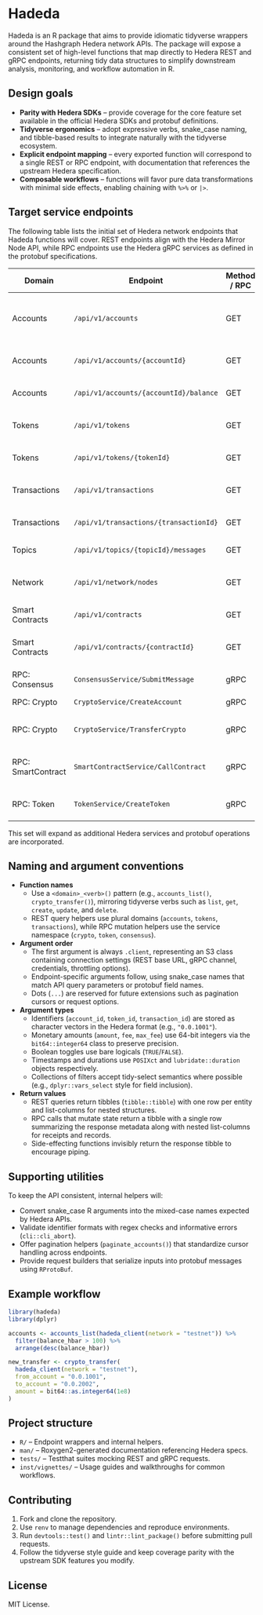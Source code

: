 # Hadeda

Hadeda is an R package that aims to provide idiomatic tidyverse wrappers around the Hashgraph Hedera network APIs. The package will expose a consistent set of high-level functions that map directly to Hedera REST and gRPC endpoints, returning tidy data structures to simplify downstream analysis, monitoring, and workflow automation in R.

## Design goals

* **Parity with Hedera SDKs** – provide coverage for the core feature set available in the official Hedera SDKs and protobuf definitions.
* **Tidyverse ergonomics** – adopt expressive verbs, snake_case naming, and tibble-based results to integrate naturally with the tidyverse ecosystem.
* **Explicit endpoint mapping** – every exported function will correspond to a single REST or RPC endpoint, with documentation that references the upstream Hedera specification.
* **Composable workflows** – functions will favor pure data transformations with minimal side effects, enabling chaining with `%>%` or `|>`.

## Target service endpoints

The following table lists the initial set of Hedera network endpoints that Hadeda functions will cover. REST endpoints align with the Hedera Mirror Node API, while RPC endpoints use the Hedera gRPC services as defined in the protobuf specifications.

| Domain | Endpoint | Method / RPC | Primary use | Planned function prefix |
| --- | --- | --- | --- | --- |
| Accounts | `/api/v1/accounts` | GET | List accounts with optional filtering | `accounts_list()` |
| Accounts | `/api/v1/accounts/{accountId}` | GET | Retrieve a single account | `accounts_get()` |
| Accounts | `/api/v1/accounts/{accountId}/balance` | GET | Fetch account balance | `accounts_balance()` |
| Tokens | `/api/v1/tokens` | GET | List tokens with metadata | `tokens_list()` |
| Tokens | `/api/v1/tokens/{tokenId}` | GET | Retrieve token details | `tokens_get()` |
| Transactions | `/api/v1/transactions` | GET | Query transactions with filters | `transactions_list()` |
| Transactions | `/api/v1/transactions/{transactionId}` | GET | Get transaction record | `transactions_get()` |
| Topics | `/api/v1/topics/{topicId}/messages` | GET | Read topic messages | `topics_messages()` |
| Network | `/api/v1/network/nodes` | GET | List available network nodes | `network_nodes()` |
| Smart Contracts | `/api/v1/contracts` | GET | List smart contracts | `contracts_list()` |
| Smart Contracts | `/api/v1/contracts/{contractId}` | GET | Retrieve contract bytecode & metadata | `contracts_get()` |
| RPC: Consensus | `ConsensusService/SubmitMessage` | gRPC | Submit HCS message | `consensus_submit_message()` |
| RPC: Crypto | `CryptoService/CreateAccount` | gRPC | Create new account | `crypto_create_account()` |
| RPC: Crypto | `CryptoService/TransferCrypto` | gRPC | Transfer hbars or tokens | `crypto_transfer()` |
| RPC: SmartContract | `SmartContractService/CallContract` | gRPC | Execute smart contract function | `contract_call()` |
| RPC: Token | `TokenService/CreateToken` | gRPC | Create fungible or NFT token | `token_create()` |

This set will expand as additional Hedera services and protobuf operations are incorporated.

## Naming and argument conventions

* **Function names**
  * Use a `<domain>_<verb>()` pattern (e.g., `accounts_list()`, `crypto_transfer()`), mirroring tidyverse verbs such as `list`, `get`, `create`, `update`, and `delete`.
  * REST query helpers use plural domains (`accounts`, `tokens`, `transactions`), while RPC mutation helpers use the service namespace (`crypto`, `token`, `consensus`).
* **Argument order**
  * The first argument is always `.client`, representing an S3 class containing connection settings (REST base URL, gRPC channel, credentials, throttling options).
  * Endpoint-specific arguments follow, using snake_case names that match API query parameters or protobuf field names.
  * Dots (`...`) are reserved for future extensions such as pagination cursors or request options.
* **Argument types**
  * Identifiers (`account_id`, `token_id`, `transaction_id`) are stored as character vectors in the Hedera format (e.g., `"0.0.1001"`).
  * Monetary amounts (`amount`, `fee`, `max_fee`) use 64-bit integers via the `bit64::integer64` class to preserve precision.
  * Boolean toggles use bare logicals (`TRUE`/`FALSE`).
  * Timestamps and durations use `POSIXct` and `lubridate::duration` objects respectively.
  * Collections of filters accept tidy-select semantics where possible (e.g., `dplyr::vars_select` style for field inclusion).
* **Return values**
  * REST queries return tibbles (`tibble::tibble`) with one row per entity and list-columns for nested structures.
  * RPC calls that mutate state return a tibble with a single row summarizing the response metadata along with nested list-columns for receipts and records.
  * Side-effecting functions invisibly return the response tibble to encourage piping.

## Supporting utilities

To keep the API consistent, internal helpers will:

* Convert snake_case R arguments into the mixed-case names expected by Hedera APIs.
* Validate identifier formats with regex checks and informative errors (`cli::cli_abort`).
* Offer pagination helpers (`paginate_accounts()`) that standardize cursor handling across endpoints.
* Provide request builders that serialize inputs into protobuf messages using `RProtoBuf`.

## Example workflow

```r
library(hadeda)
library(dplyr)

accounts <- accounts_list(hadeda_client(network = "testnet")) %>%
  filter(balance_hbar > 100) %>%
  arrange(desc(balance_hbar))

new_transfer <- crypto_transfer(
  hadeda_client(network = "testnet"),
  from_account = "0.0.1001",
  to_account = "0.0.2002",
  amount = bit64::as.integer64(1e8)
)
```

## Project structure

* `R/` – Endpoint wrappers and internal helpers.
* `man/` – Roxygen2-generated documentation referencing Hedera specs.
* `tests/` – Testthat suites mocking REST and gRPC requests.
* `inst/vignettes/` – Usage guides and walkthroughs for common workflows.

## Contributing

1. Fork and clone the repository.
2. Use `renv` to manage dependencies and reproduce environments.
3. Run `devtools::test()` and `lintr::lint_package()` before submitting pull requests.
4. Follow the tidyverse style guide and keep coverage parity with the upstream SDK features you modify.

## License

MIT License.
